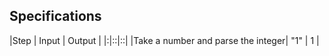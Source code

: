 ## Specifications
|Step | Input | Output |
|:|::|::|
|Take a number and parse the integer| "1" | 1 |
